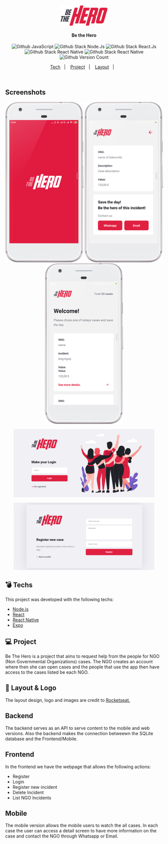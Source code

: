 <p align="center"><img src="/frontend/src/assets/logo.svg" width="150px" alt="Be the Hero"/></p>
<h4 align="center">Be the Hero</h4>
<p align="center">
  <img alt="Github JavaScript" src="https://img.shields.io/badge/-JavaScript-green"/>
  <img alt="Github Stack Node.Js" src="https://img.shields.io/badge/-Node.Js-blue"/>
  <img alt="Github Stack React.Js" src="https://img.shields.io/badge/-React.Js%20-blue"/>
  <img alt="Github Stack React Native" src="https://img.shields.io/badge/-React%20Native-blue"/>
  <img alt="Github Stack React Native" src="https://img.shields.io/badge/-React%20Native-blue"/>
  <img alt="Github Version Count" src="https://img.shields.io/badge/Version-1-brightgreen"/>
</p>

<p align="center">
  <a href="#techs">Tech</a>&nbsp;&nbsp;&nbsp;|&nbsp;&nbsp;&nbsp;
  <a href="#project">Project</a>&nbsp;&nbsp;&nbsp;|&nbsp;&nbsp;&nbsp;
  <a href="#layout">Layout</a>&nbsp;&nbsp;&nbsp;|&nbsp;&nbsp;&nbsp;
</p>

<p><br></p>

## Screenshots
<p align="center">
  <img src="/mobile/screens/be-the-hero-mobile-splash.png" width="250px" alt="Be the hero mobile SplashScreen"/>
  <img src="/mobile/screens/be-the-hero-mobile-1.png" width="250px" alt="Be the hero mobile1"/>
  <img src="/mobile/screens/be-the-hero-mobile-2.png" width="250px" alt="Be the hero mobile2"/>
</p>
<p align="center">
    <img src="/frontend/screens/be-the-hero-new-login.png" width="450px" alt="Be the hero Web Login"/>
</p>
<p align="center">
  <img src="/frontend/screens/be-the-hero-new-case.png" width="450px" alt="Be the hero Web new case"/>  
</p>


## :bomb: Techs

This project was developed with the following techs:

- [Node.js](https://nodejs.org/en/)
- [React](https://reactjs.org)
- [React Native](https://facebook.github.io/react-native/)
- [Expo](https://expo.io/)

## 💻 Project

Be The Hero is a project that aims to request help from the people for NGO (Non Governmental Organizations) cases.
The NGO creates an account where then she can open cases and the people that use the app then have access to the cases listed be each NGO.

## 🔖 Layout & Logo

The layout design, logo and images are credit to <a href="https://github.com/Rocketseat" target="_blank">Rocketseat.</a>

## Backend

The backend serves as an API to serve content to the mobile and web versions. Also the backend makes the connection betweewn the SQLite database and the Frontend/Mobile.

## Frontend

In the frontend we have the webpage that allows the following actions:

<ul>
  <li>Register</li>
  <li>Login</li>
  <li>Register new incident</li>
  <li>Delete Incident</li>
  <li>List NGO Incidents</li>
</ul>

## Mobile

The mobile version allows the mobile users to watch the all cases.
In each case the user can access a detail screen to have more information on the case and contact the NGO through Whatsapp or Email.
